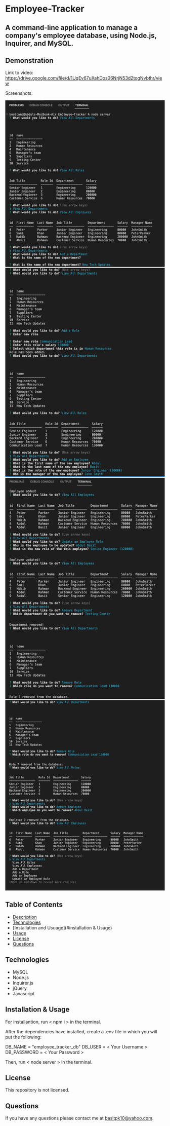 # Employee-Tracker

## A command-line application to manage a company's employee database, using Node.js, Inquirer, and MySQL.


## Demonstration
Link to video: https://drive.google.com/file/d/1UqEv67uXahDos06NrjN53d2togNvbthr/view

Screenshots: 

![Screenshot](./Images/Screenshot1.png)
![Screenshot](./Images/Screenshot2.png)
![Screenshot](./Images/Screenshot3.png)
![Screenshot](./Images/Screenshot4.png)

## Table of Contents
* [Description](#description)
* [Technologies](#technologies)
* [Installation and Usuage](#installation & Usage)
* [Usage](#usage)
* [License](#license)
* [Questions](#questions)

## Technologies
* MySQL
* Node.js
* Inquirer.js
* jQuery
* Javascript

## Installation & Usage
For installantion, run < npm i > in the terminal.

After the dependencies have installed, create a .env file in which you will put the following:

DB_NAME = "employee_tracker_db"
DB_USER = < Your Username >
DB_PASSWORD = < Your Password >
 
Then, run < node server > in the terminal.

## License
This repository is not licensed.

## Questions
If you have any questions please contact me at [basitpk10@yahoo.com](mailto:basitpk10@yahoo.com).